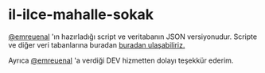 # il-ilce-mahalle-sokak


[@emreuenal](https://github.com/emreuenal) 'ın hazırladığı script ve veritabanın JSON versiyonudur.
Scripte ve diğer veri tabanlarına buradan [buradan ulaşabiliriz.](https://github.com/emreuenal/turkiye-il-ilce-sokak-mahalle-veri-tabani)

Ayrıca [@emreuenal](https://github.com/emreuenal) 'a verdiği DEV hizmetten dolayı teşekkür ederim.
